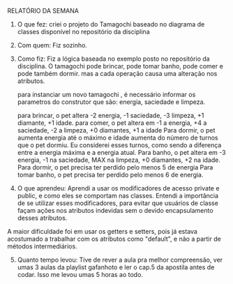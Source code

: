 RELATÓRIO DA SEMANA

1. O que fez: 
    criei o projeto do Tamagochi baseado no diagrama de classes disponível no repositório da disciplina

2. Com quem: 
    Fiz sozinho.

3. Como fiz:
    Fiz a lógica baseada no exemplo posto no repositório da disciplina.
    O tamagochi pode brincar, pode tomar banho, pode comer e pode também dormir.
    mas a cada operação causa uma alteração nos atributos.

    para instanciar um novo tamagochi , é necessário informar os parametros do construtor
    que são: energia, saciedade e limpeza.

    para brincar, o pet altera -2 energia, -1 saciedade, -3 limpeza, +1 diamante, +1 idade.
    para comer, o pet altera em -1 a energia, +4 a saciedade, -2 a limpeza, +0 diamantes,  +1 a idade
    Para dormir, o pet aumenta energia até o máximo e idade aumenta do número de turnos que o pet dormiu.
    Eu considerei esses turnos, como sendo a diferença entre a energia máxima e a energia atual.
    Para banho, o pet altera em -3 energia, -1 na saciedade, MAX na limpeza, +0 diamantes, +2 na idade.
    Para dormir, o pet precisa ter perdido pelo menos 5 de energia
    Para tomar banho, o pet precisa ter perdido pelo menos 6 de energia.


4. O que aprendeu: 
    Aprendi a usar os modificadores de acesso private e public, e como eles se comportam nas classes. Entendi
    a importância de se utilizar esses modificadores, para evitar que usuários de classe façam ações nos atributos
    indevidas sem o devido encapsulamento desses atributos.

A maior dificuldade foi em usar os getters e setters, pois já estava acostumado
a trabalhar com os atributos como "default", e não a partir de métodos intermediários.

5. Quanto tempo levou:
    Tive de rever a aula pra melhor compreensão, ver umas 3 aulas da playlist gafanhoto
    e ler o cap.5 da apostila antes de codar. Isso me levou umas 5 horas ao todo.